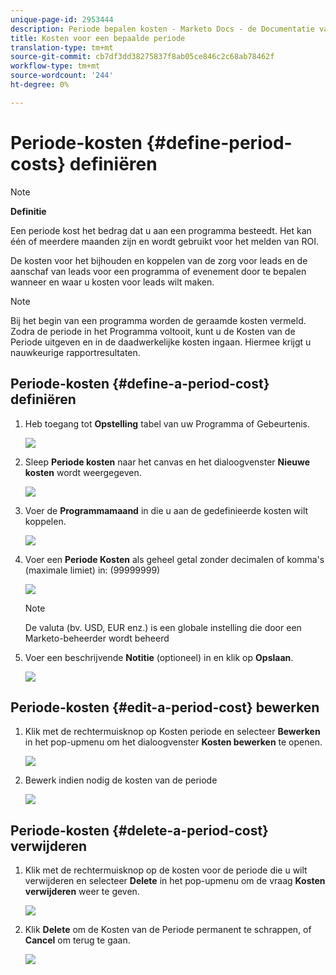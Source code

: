 ```yaml
---
unique-page-id: 2953444
description: Periode bepalen kosten - Marketo Docs - de Documentatie van het Product
title: Kosten voor een bepaalde periode
translation-type: tm+mt
source-git-commit: cb7df3dd38275837f8ab05ce846c2c68ab78462f
workflow-type: tm+mt
source-wordcount: '244'
ht-degree: 0%

---
```



# Periode-kosten {#define-period-costs} definiëren

>[!NOTE]
>
>**Definitie**
>
>Een periode kost het bedrag dat u aan een programma besteedt. Het kan één of meerdere maanden zijn en wordt gebruikt voor het melden van ROI.

De kosten voor het bijhouden en koppelen van de zorg voor leads en de aanschaf van leads voor een programma of evenement door te bepalen wanneer en waar u kosten voor leads wilt maken.

>[!NOTE]
>
>Bij het begin van een programma worden de geraamde kosten vermeld. Zodra de periode in het Programma voltooit, kunt u de Kosten van de Periode uitgeven en in de daadwerkelijke kosten ingaan. Hiermee krijgt u nauwkeurige rapportresultaten.

## Periode-kosten {#define-a-period-cost} definiëren

1. Heb toegang tot **Opstelling** tabel van uw Programma of Gebeurtenis.

   ![](assets/image2015-4-24-11-3a13-3a27.png)

1. Sleep **Periode kosten** naar het canvas en het dialoogvenster **Nieuwe kosten** wordt weergegeven.

   ![](assets/image2015-4-24-16-3a31-3a15.png)

1. Voer de **Programmamaand** in die u aan de gedefinieerde kosten wilt koppelen.

   ![](assets/image2015-4-24-16-3a11-3a30.png)

1. Voer een **Periode Kosten** als geheel getal zonder decimalen of komma&#39;s (maximale limiet) in: (99999999)

   ![](assets/image2015-4-24-16-3a10-3a24.png)

   >[!NOTE]
   >
   >De valuta (bv. USD, EUR enz.) is een globale instelling die door een Marketo-beheerder wordt beheerd

1. Voer een beschrijvende **Notitie** (optioneel) in en klik op **Opslaan**.

   ![](assets/image2015-4-24-16-3a21-3a16.png)

## Periode-kosten {#edit-a-period-cost} bewerken

1. Klik met de rechtermuisknop op Kosten periode en selecteer **Bewerken** in het pop-upmenu om het dialoogvenster **Kosten bewerken** te openen.

   ![](assets/image2015-4-24-16-3a26-3a29.png)

1. Bewerk indien nodig de kosten van de periode

   ![](assets/image2015-4-24-16-3a27-3a38.png)

## Periode-kosten {#delete-a-period-cost} verwijderen

1. Klik met de rechtermuisknop op de kosten voor de periode die u wilt verwijderen en selecteer **Delete** in het pop-upmenu om de vraag **Kosten verwijderen** weer te geven.

   ![](assets/image2015-4-24-16-3a33-3a32.png)

1. Klik **Delete** om de Kosten van de Periode permanent te schrappen, of **Cancel** om terug te gaan.

   ![](assets/image2015-4-24-16-3a34-3a38.png)
